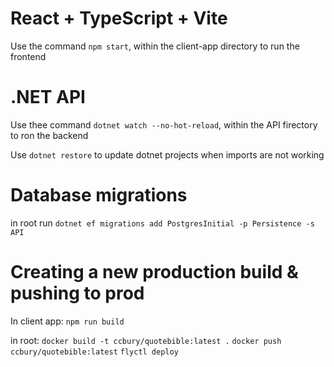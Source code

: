 # React + TypeScript + Vite

Use the command `npm start`, within the client-app directory to run the frontend

# .NET API

Use thee command `dotnet watch --no-hot-reload`, within the API firectory to ron the backend

Use `dotnet restore` to update dotnet projects when imports are not working

# Database migrations

in root run
`dotnet ef migrations add PostgresInitial -p Persistence -s API`

# Creating a new production build & pushing to prod

In client app:
`npm run build`

in root:
`docker build -t ccbury/quotebible:latest .`
`docker push ccbury/quotebible:latest`
`flyctl deploy`
